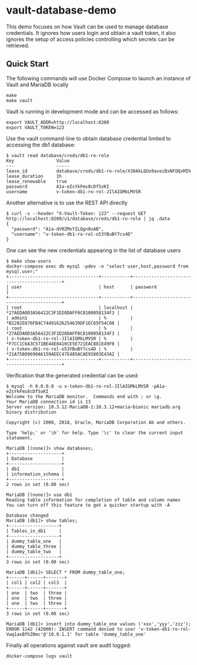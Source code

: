 # vault-database-demo

This demo focuses on how Vault can be used to manage database credentials. It ignores how users login and obtain a vault token, it also ignores the setup of access policies controlling which secrets can be retrieved.

## Quick Start

The following commands will use Docker Compose to launch an instance of Vault and MariaDB locally

```
make
make vault
```

Vault is running in development mode and can be accessed as follows:

```
export VAULT_ADDR=http://localhost:8200
export VAULT_TOKEN=123
```

Use the vault command-line to obtain database credential limited to accessing the db1 database:

```
$ vault read database/creds/db1-ro-role
Key                Value
---                -----
lease_id           database/creds/db1-ro-role/X30AkLQUo9aveiBxNFOQxMIh
lease_duration     1h
lease_renewable    true
password           A1a-eZsYkFms8cDf5xKI
username           v-token-db1-ro-rol-JIlAIGMkLMVSR
```

Another alternative is to use the REST API directly

```
$ curl -s --header "X-Vault-Token: 123" --request GET http://localhost:8200/v1/database/creds/db1-ro-role | jq .data
{
  "password": "A1a-dV0ZMxYILQgn0xAB",
  "username": "v-token-db1-ro-rol-o53YBuBY7cs4D"
}
```

One can see the new credentials appearing in the list of database users

```
$ make show-users
docker-compose exec db mysql -pdev -e "select user,host,password from mysql.user;"
+----------------------------------+-----------+-------------------------------------------+
| user                             | host      | password                                  |
+----------------------------------+-----------+-------------------------------------------+
| root                             | localhost | *27AEDA0D3A56422C3F1D20DAFF0C8109058134F3 |
| admin1                           | %         | *B2282E876FB4C74491626254639DF1EC65F54C88 |
| root                             | %         | *27AEDA0D3A56422C3F1D20DAFF0C8109058134F3 |
| v-token-db1-ro-rol-JIlAIGMkLMVSR | %         | *F7CC1C6A3C571BE44E8410CE5E721EAC881E49F0 |
| v-token-db1-ro-rol-o53YBuBY7cs4D | %         | *21A75809690A6159AEEC47E485ACAE93803E43A2 |
+----------------------------------+-----------+-------------------------------------------+
```

Verification that the generated credential can be used:

```
$ mysql -h 0.0.0.0 -u v-token-db1-ro-rol-JIlAIGMkLMVSR -pA1a-eZsYkFms8cDf5xKI 
Welcome to the MariaDB monitor.  Commands end with ; or \g.
Your MariaDB connection id is 13
Server version: 10.3.12-MariaDB-1:10.3.12+maria~bionic mariadb.org binary distribution

Copyright (c) 2000, 2018, Oracle, MariaDB Corporation Ab and others.

Type 'help;' or '\h' for help. Type '\c' to clear the current input statement.

MariaDB [(none)]> show databases;
+--------------------+
| Database           |
+--------------------+
| db1                |
| information_schema |
+--------------------+
2 rows in set (0.00 sec)

MariaDB [(none)]> use db1
Reading table information for completion of table and column names
You can turn off this feature to get a quicker startup with -A

Database changed
MariaDB [db1]> show tables;
+-------------------+
| Tables_in_db1     |
+-------------------+
| dummy_table_one   |
| dummy_table_three |
| dummy_table_two   |
+-------------------+
3 rows in set (0.00 sec)

MariaDB [db1]> SELECT * FROM dummy_table_one;
+------+------+-------+
| col1 | col2 | col3  |
+------+------+-------+
| one  | two  | three |
| one  | two  | three |
| one  | two  | three |
+------+------+-------+
3 rows in set (0.00 sec)

MariaDB [db1]> insert into dummy_table_one values ('xxx','yyy','zzz');
ERROR 1142 (42000): INSERT command denied to user 'v-token-db1-ro-rol-Vwq1axBfhZ0mc'@'10.0.1.1' for table 'dummy_table_one'
```

Finally all operations against vault are audit logged:

```
docker-compose logs vault
```
